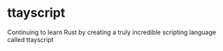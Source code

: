 # ttayscript
Continuing to learn Rust by creating a truly incredible scripting language called ttayscript
